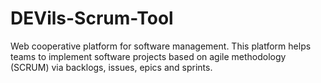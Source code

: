 # DEVils-Scrum-Tool
Web cooperative platform for software management. This platform helps teams to implement software projects based on agile methodology (SCRUM) via backlogs, issues, epics and sprints.
